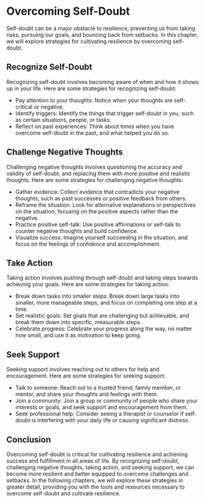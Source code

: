 Overcoming Self-Doubt
=======================================================

Self-doubt can be a major obstacle to resilience, preventing us from taking risks, pursuing our goals, and bouncing back from setbacks. In this chapter, we will explore strategies for cultivating resilience by overcoming self-doubt.

Recognize Self-Doubt
--------------------

Recognizing self-doubt involves becoming aware of when and how it shows up in your life. Here are some strategies for recognizing self-doubt:

* Pay attention to your thoughts: Notice when your thoughts are self-critical or negative.
* Identify triggers: Identify the things that trigger self-doubt in you, such as certain situations, people, or tasks.
* Reflect on past experiences: Think about times when you have overcome self-doubt in the past, and what helped you do so.

Challenge Negative Thoughts
---------------------------

Challenging negative thoughts involves questioning the accuracy and validity of self-doubt, and replacing them with more positive and realistic thoughts. Here are some strategies for challenging negative thoughts:

* Gather evidence: Collect evidence that contradicts your negative thoughts, such as past successes or positive feedback from others.
* Reframe the situation: Look for alternative explanations or perspectives on the situation, focusing on the positive aspects rather than the negative.
* Practice positive self-talk: Use positive affirmations or self-talk to counter negative thoughts and build confidence.
* Visualize success: Imagine yourself succeeding in the situation, and focus on the feelings of confidence and accomplishment.

Take Action
-----------

Taking action involves pushing through self-doubt and taking steps towards achieving your goals. Here are some strategies for taking action:

* Break down tasks into smaller steps: Break down large tasks into smaller, more manageable steps, and focus on completing one step at a time.
* Set realistic goals: Set goals that are challenging but achievable, and break them down into specific, measurable steps.
* Celebrate progress: Celebrate your progress along the way, no matter how small, and use it as motivation to keep going.

Seek Support
------------

Seeking support involves reaching out to others for help and encouragement. Here are some strategies for seeking support:

* Talk to someone: Reach out to a trusted friend, family member, or mentor, and share your thoughts and feelings with them.
* Join a community: Join a group or community of people who share your interests or goals, and seek support and encouragement from them.
* Seek professional help: Consider seeing a therapist or counselor if self-doubt is interfering with your daily life or causing significant distress.

Conclusion
----------

Overcoming self-doubt is critical for cultivating resilience and achieving success and fulfillment in all areas of life. By recognizing self-doubt, challenging negative thoughts, taking action, and seeking support, we can become more resilient and better equipped to overcome challenges and setbacks. In the following chapters, we will explore these strategies in greater detail, providing you with the tools and resources necessary to overcome self-doubt and cultivate resilience.
